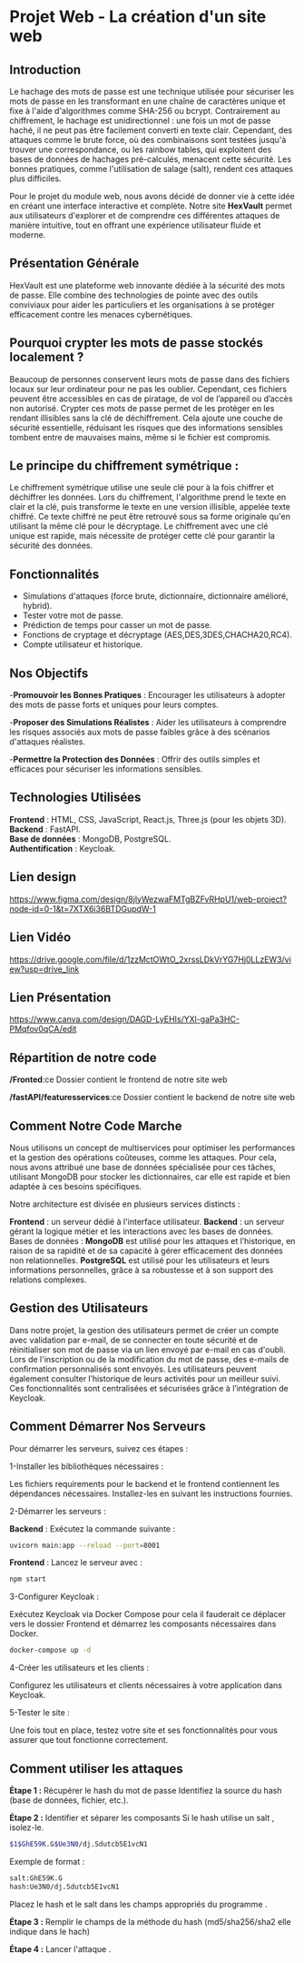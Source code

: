 # Projet Web - La création d'un site web

## Introduction
Le hachage des mots de passe est une technique utilisée pour sécuriser les mots de passe en les transformant en une chaîne de caractères unique et fixe à l'aide d'algorithmes comme SHA-256 ou bcrypt. Contrairement au chiffrement, le hachage est unidirectionnel : une fois un mot de passe haché, il ne peut pas être facilement converti en texte clair. Cependant, des attaques comme le brute force, où des combinaisons sont testées jusqu'à trouver une correspondance, ou les rainbow tables, qui exploitent des bases de données de hachages pré-calculés, menacent cette sécurité. Les bonnes pratiques, comme l'utilisation de salage (salt), rendent ces attaques plus difficiles.

Pour le projet du module web, nous avons décidé de donner vie à cette idée en créant une interface interactive et complète. Notre site **HexVault** permet aux utilisateurs d'explorer et de comprendre ces différentes attaques de manière intuitive, tout en offrant une expérience utilisateur fluide et moderne.

## Présentation Générale

HexVault est une plateforme web innovante dédiée à la sécurité des mots de passe. Elle combine des technologies de pointe avec des outils conviviaux pour aider les particuliers et les organisations à se protéger efficacement contre les menaces cybernétiques.

## Pourquoi crypter les mots de passe stockés localement ?

Beaucoup de personnes conservent leurs mots de passe dans des fichiers locaux sur leur ordinateur pour ne pas les oublier. Cependant, ces fichiers peuvent être accessibles en cas de piratage, de vol de l’appareil ou d’accès non autorisé. Crypter ces mots de passe permet de les protéger en les rendant illisibles sans la clé de déchiffrement. Cela ajoute une couche de sécurité essentielle, réduisant les risques que des informations sensibles tombent entre de mauvaises mains, même si le fichier est compromis.

## Le principe du chiffrement symétrique :

Le chiffrement symétrique utilise une seule clé pour à la fois chiffrer et déchiffrer les données. Lors du chiffrement, l'algorithme prend le texte en clair et la clé, puis transforme le texte en une version illisible, appelée texte chiffré. Ce texte chiffré ne peut être retrouvé sous sa forme originale qu'en utilisant la même clé pour le décryptage. Le chiffrement avec une clé unique est rapide, mais nécessite de protéger cette clé pour garantir la sécurité des données.

## Fonctionnalités
- Simulations d'attaques (force brute, dictionnaire, dictionnaire amélioré, hybrid).
- Tester votre mot de passe.
- Prédiction de temps pour casser un mot de passe.
- Fonctions de cryptage et décryptage (AES,DES,3DES,CHACHA20,RC4).
- Compte utilisateur et historique.

## Nos Objectifs

-**Promouvoir les Bonnes Pratiques** : Encourager les utilisateurs à adopter des mots de passe forts et uniques pour leurs comptes.

-**Proposer des Simulations Réalistes** : Aider les utilisateurs à comprendre les risques associés aux mots de passe faibles grâce à des scénarios d'attaques réalistes.

-**Permettre la Protection des Données** : Offrir des outils simples et efficaces pour sécuriser les informations sensibles.

## Technologies Utilisées
**Frontend** : HTML, CSS, JavaScript, React.js, Three.js (pour les objets 3D).  
**Backend** : FastAPI.  
**Base de données** : MongoDB, PostgreSQL.  
**Authentification** : Keycloak.
## Lien design
https://www.figma.com/design/8jlyWezwaFMTgBZFvRHpU1/web-project?node-id=0-1&t=7XTX6i36BTDGupdW-1
## Lien Vidéo
https://drive.google.com/file/d/1zzMctOWtO_2xrssLDkVrYG7Hj0LLzEW3/view?usp=drive_link
## Lien Présentation
https://www.canva.com/design/DAGD-LyEHIs/YXl-gaPa3HC-PMqfov0qCA/edit

## Répartition de notre code  
**/Fronted**:ce Dossier contient le frontend de notre site web

**/fastAPI/featuresservices**:ce Dossier contient le backend de notre site web



## Comment Notre Code Marche
Nous utilisons un concept de multiservices pour optimiser les performances et la gestion des opérations coûteuses, comme les attaques. Pour cela, nous avons attribué une base de données spécialisée pour ces tâches, utilisant MongoDB pour stocker les dictionnaires, car elle est rapide et bien adaptée à ces besoins spécifiques.

Notre architecture est divisée en plusieurs services distincts :

**Frontend** : un serveur dédié à l'interface utilisateur.
**Backend** : un serveur gérant la logique métier et les interactions avec les bases de données.
Bases de données :
**MongoDB** est utilisé pour les attaques et l’historique, en raison de sa rapidité et de sa capacité à gérer efficacement des données non relationnelles.
**PostgreSQL** est utilisé pour les utilisateurs et leurs informations personnelles, grâce à sa robustesse et à son support des relations complexes.

## Gestion des Utilisateurs 

Dans notre projet, la gestion des utilisateurs permet de créer un compte avec validation par e-mail, de se connecter en toute sécurité et de réinitialiser son mot de passe via un lien envoyé par e-mail en cas d'oubli. Lors de l'inscription ou de la modification du mot de passe, des e-mails de confirmation personnalisés sont envoyés. Les utilisateurs peuvent également consulter l’historique de leurs activités pour un meilleur suivi. Ces fonctionnalités sont centralisées et sécurisées grâce à l’intégration de Keycloak.

## Comment Démarrer Nos Serveurs
Pour démarrer les serveurs, suivez ces étapes :

1-Installer les bibliothèques nécessaires :

Les fichiers requirements pour le backend et le frontend contiennent les dépendances nécessaires. Installez-les en suivant les instructions fournies.

2-Démarrer les serveurs :

**Backend** : Exécutez la commande suivante :
```bash
uvicorn main:app --reload --port=8001
```
**Frontend** : Lancez le serveur avec :
```bash
npm start
```
3-Configurer Keycloak :

Exécutez Keycloak via Docker Compose pour cela il fauderait ce déplacer vers le dossier Frontend et démarrez les composants nécessaires dans Docker.
```bash
docker-compose up -d
```

4-Créer les utilisateurs et les clients :

Configurez les utilisateurs et clients nécessaires à votre application dans Keycloak.

5-Tester le site :

Une fois tout en place, testez votre site et ses fonctionnalités pour vous assurer que tout fonctionne correctement.

## Comment utiliser les attaques
**Étape 1 :** Récupérer le hash du mot de passe
Identifiez la source du hash (base de données, fichier, etc.).

**Étape 2 :** Identifier et séparer les composants
Si le hash utilise un salt , isolez-le.
```bash
$1$GhE59K.G$Ue3N0/dj.Sdutcb5E1vcN1
```
Exemple de format :
```bash
salt:GhE59K.G
hash:Ue3N0/dj.Sdutcb5E1vcN1
```
Placez le hash et le salt dans les champs appropriés du programme .

**Étape 3 :** Remplir le champs de la méthode du hash (md5/sha256/sha2 elle indique dans le hach)

**Étape 4 :** Lancer l'attaque .





